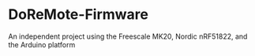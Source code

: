 # DoReMote-Firmware
An independent project using the Freescale MK20, Nordic nRF51822, and the Arduino platform
